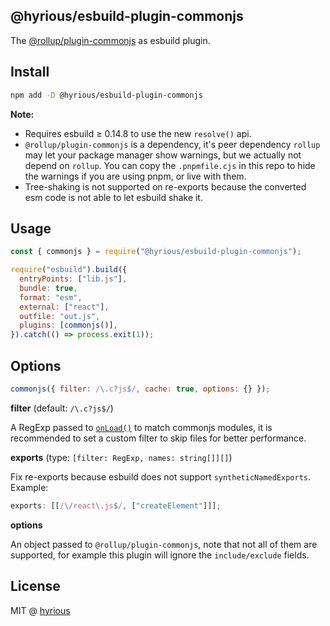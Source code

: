 ## @hyrious/esbuild-plugin-commonjs

The [@rollup/plugin-commonjs](https://github.com/rollup/plugins/blob/master/packages/commonjs) as esbuild plugin.

## Install

```bash
npm add -D @hyrious/esbuild-plugin-commonjs
```

**Note:**

- Requires esbuild &ge; 0.14.8 to use the new `resolve()` api.
- `@rollup/plugin-commonjs` is a dependency, it's peer dependency `rollup` may
  let your package manager show warnings, but we actually not depend on `rollup`.
  You can copy the `.pnpmfile.cjs` in this repo to hide the warnings if you are
  using pnpm, or live with them.
- Tree-shaking is not supported on re-exports because the converted
  esm code is not able to let esbuild shake it.

## Usage

<!-- prettier-ignore -->
```js
const { commonjs } = require("@hyrious/esbuild-plugin-commonjs");

require("esbuild").build({
  entryPoints: ["lib.js"],
  bundle: true,
  format: "esm",
  external: ["react"],
  outfile: "out.js",
  plugins: [commonjs()],
}).catch(() => process.exit(1));
```

## Options

```js
commonjs({ filter: /\.c?js$/, cache: true, options: {} });
```

**filter** (default: `/\.c?js$/`)

A RegExp passed to [`onLoad()`](https://esbuild.github.io/plugins/#on-load) to
match commonjs modules, it is recommended to set a custom filter to skip files
for better performance.

**exports** (type: `[filter: RegExp, names: string[]][]`)

Fix re-exports because esbuild does not support `syntheticNamedExports`.
Example:

```js
exports: [[/\/react\.js$/, ["createElement"]]];
```

**options**

An object passed to `@rollup/plugin-commonjs`, note that not all of them are
supported, for example this plugin will ignore the `include/exclude` fields.

## License

MIT @ [hyrious](https://github.com/hyrious)
